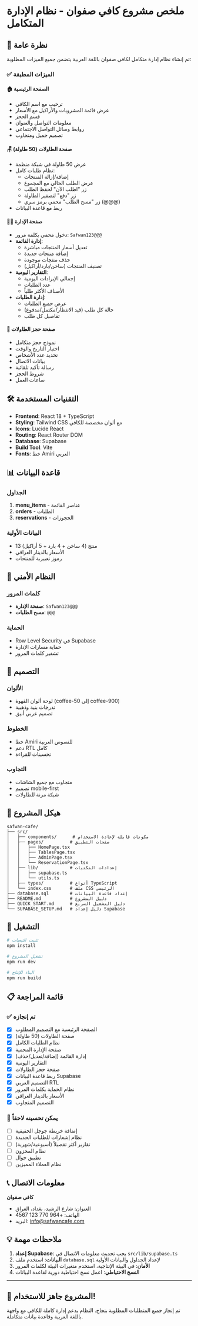 # ملخص مشروع كافي صفوان - نظام الإدارة المتكامل

## 🎯 نظرة عامة

تم إنشاء نظام إدارة متكامل لكافي صفوان باللغة العربية يتضمن جميع الميزات المطلوبة:

### ✅ الميزات المطبقة

#### 🏠 الصفحة الرئيسية
- ترحيب مع اسم الكافي
- عرض قائمة المشروبات والأراكيل مع الأسعار
- قسم الحجز
- معلومات التواصل والعنوان
- روابط وسائل التواصل الاجتماعي
- تصميم جميل ومتجاوب

#### 🪑 صفحة الطاولات (50 طاولة)
- عرض 50 طاولة في شبكة منظمة
- نظام طلبات كامل:
  - إضافة/إزالة المنتجات
  - عرض الطلب الحالي مع المجموع
  - زر "اطلب الآن" لحفظ الطلب
  - زر "دفع" لتصفير الطاولة
  - زر "مسح الطلب" محمي برمز سري (@@@)
- ربط مع قاعدة البيانات

#### 👨‍💼 صفحة الإدارة
- دخول محمي بكلمة مرور: `Safwan123@@@`
- **إدارة القائمة**:
  - تعديل أسعار المنتجات مباشرة
  - إضافة منتجات جديدة
  - حذف منتجات موجودة
  - تصنيف المنتجات (ساخن/بارد/أراكيل)
- **التقارير اليومية**:
  - إجمالي الإيرادات اليومية
  - عدد الطلبات
  - الأصناف الأكثر طلباً
- **إدارة الطلبات**:
  - عرض جميع الطلبات
  - حالة كل طلب (قيد الانتظار/مكتمل/مدفوع)
  - تفاصيل كل طلب

#### 📅 صفحة حجز الطاولات
- نموذج حجز متكامل
- اختيار التاريخ والوقت
- تحديد عدد الأشخاص
- بيانات الاتصال
- رسالة تأكيد تلقائية
- شروط الحجز
- ساعات العمل

## 🛠️ التقنيات المستخدمة

- **Frontend**: React 18 + TypeScript
- **Styling**: Tailwind CSS مع ألوان مخصصة للكافي
- **Icons**: Lucide React
- **Routing**: React Router DOM
- **Database**: Supabase
- **Build Tool**: Vite
- **Fonts**: خط Amiri العربي

## 📊 قاعدة البيانات

### الجداول
1. **menu_items** - عناصر القائمة
2. **orders** - الطلبات
3. **reservations** - الحجوزات

### البيانات الأولية
- 13 منتج (4 ساخن + 4 بارد + 5 أراكيل)
- الأسعار بالدينار العراقي
- رموز تعبيرية للمنتجات

## 🔐 النظام الأمني

### كلمات المرور
- **صفحة الإدارة**: `Safwan123@@@`
- **مسح الطلبات**: `@@@`

### الحماية
- Row Level Security في Supabase
- حماية مسارات الإدارة
- تشفير كلمات المرور

## 🎨 التصميم

### الألوان
- لوحة ألوان القهوة (coffee-50 إلى coffee-900)
- تدرجات بنية وذهبية
- تصميم عربي أنيق

### الخطوط
- خط Amiri للنصوص العربية
- دعم RTL كامل
- تحسينات للقراءة

### التجاوب
- متجاوب مع جميع الشاشات
- تصميم mobile-first
- شبكة مرنة للطاولات

## 📁 هيكل المشروع

```
safwan-cafe/
├── src/
│   ├── components/      # مكونات قابلة لإعادة الاستخدام
│   ├── pages/          # صفحات التطبيق
│   │   ├── HomePage.tsx
│   │   ├── TablesPage.tsx
│   │   ├── AdminPage.tsx
│   │   └── ReservationPage.tsx
│   ├── lib/            # إعدادات المكتبات
│   │   ├── supabase.ts
│   │   └── utils.ts
│   ├── types/          # أنواع TypeScript
│   └── index.css       # ملف CSS الرئيسي
├── database.sql        # إعداد قاعدة البيانات
├── README.md           # دليل المشروع
├── QUICK_START.md      # دليل التشغيل السريع
└── SUPABASE_SETUP.md   # دليل إعداد Supabase
```

## 🚀 التشغيل

```bash
# تثبيت التبعيات
npm install

# تشغيل المشروع
npm run dev

# البناء للإنتاج
npm run build
```

## 📋 قائمة المراجعة

### ✅ تم إنجازه
- [x] الصفحة الرئيسية مع التصميم المطلوب
- [x] صفحة الطاولات (50 طاولة)
- [x] نظام الطلبات الكامل
- [x] صفحة الإدارة المحمية
- [x] إدارة القائمة (إضافة/تعديل/حذف)
- [x] التقارير اليومية
- [x] صفحة حجز الطاولات
- [x] ربط قاعدة البيانات Supabase
- [x] التصميم العربي RTL
- [x] نظام الحماية بكلمات المرور
- [x] الأسعار بالدينار العراقي
- [x] التصميم المتجاوب

### 🔄 يمكن تحسينه لاحقاً
- [ ] إضافة خريطة جوجل الحقيقية
- [ ] نظام إشعارات للطلبات الجديدة
- [ ] تقارير أكثر تفصيلاً (أسبوعية/شهرية)
- [ ] نظام المخزون
- [ ] تطبيق جوال
- [ ] نظام العملاء المميزين

## 📞 معلومات الاتصال

**كافي صفوان**
- العنوان: شارع الرشيد، بغداد، العراق
- الهاتف: +964 770 123 4567
- البريد: info@safwancafe.com

## 💡 ملاحظات مهمة

1. **إعداد Supabase**: يجب تحديث معلومات الاتصال في `src/lib/supabase.ts`
2. **البيانات**: استخدم ملف `database.sql` لإعداد الجداول والبيانات الأولية
3. **الأمان**: في البيئة الإنتاجية، استخدم متغيرات البيئة لكلمات المرور
4. **النسخ الاحتياطي**: اعمل نسخ احتياطية دورية لقاعدة البيانات

---

## 🎉 المشروع جاهز للاستخدام!

تم إنجاز جميع المتطلبات المطلوبة بنجاح. النظام يدعم إدارة كاملة للكافي مع واجهة باللغة العربية وقاعدة بيانات متكاملة.